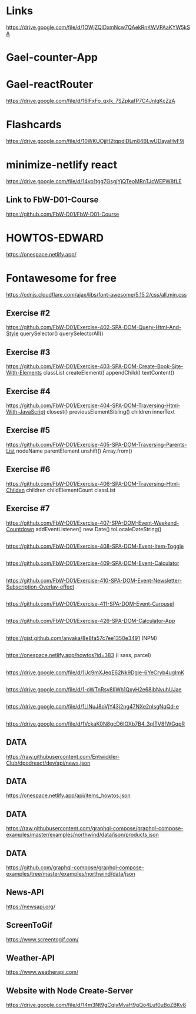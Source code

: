 # Links

https://drive.google.com/file/d/1OWjZQIDxmNcw7QAekRnKWVPAaKYW5kSA
# Gael-counter-App


# Gael-reactRouter
https://drive.google.com/file/d/16IFxFo_qxlk_7SZpkafP7C4JnlqKcZzA


# Flashcards
https://drive.google.com/file/d/10WKUOjjH2tqpdiDLm84BLwUDayaHvF9i

# minimize-netlify react
https://drive.google.com/file/d/14vo1tgg7GsgjYjQTeoMRnTJcWEPW8fLE

## Link to FbW-D01-Course
https://github.com/FbW-D01/FbW-D01-Course

#  HOWTOS-EDWARD
https://onespace.netlify.app/

# Fontawesome for free
https://cdnjs.cloudflare.com/ajax/libs/font-awesome/5.15.2/css/all.min.css

## Exercise #2
https://github.com/FbW-D01/Exercise-402-SPA-DOM-Query-Html-And-Style
querySelector()
querySelectorAll()

## Exercise #3
https://github.com/FbW-D01/Exercise-403-SPA-DOM-Create-Book-Site-With-Elements
classList
createElement()
appendChild()
textContent()

## Exercise #4
https://github.com/FbW-D01/Exercise-404-SPA-DOM-Traversing-Html-With-JavaScript
closest()
previousElementSibling()
children
innerText

## Exercise #5
https://github.com/FbW-D01/Exercise-405-SPA-DOM-Traversing-Parents-List
nodeName
parentElement
unshift()
Array.from()

## Exercise #6
https://github.com/FbW-D01/Exercise-406-SPA-DOM-Traversing-Html-Childen
children
childElementCount
classList

## Exercise #7
https://github.com/FbW-D01/Exercise-407-SPA-DOM-Event-Weekend-Countdown
addEventListener()
new Date()
toLocaleDateString()

## 
https://github.com/FbW-D01/Exercise-408-SPA-DOM-Event-Item-Toggle

## 
https://github.com/FbW-D01/Exercise-409-SPA-DOM-Event-Calculator

## 
https://github.com/FbW-D01/Exercise-410-SPA-DOM-Event-Newsletter-Subscription-Overlay-effect

## 
https://github.com/FbW-D01/Exercise-411-SPA-DOM-Event-Carousel

## 
https://github.com/FbW-D01/Exercise-426-SPA-DOM-Calculator-App

## 
https://gist.github.com/anvaka/8e8fa57c7ee1350e3491 (NPM)

## 
https://onespace.netlify.app/howtos?id=383 (i sass, parcel)

##
https://drive.google.com/file/d/1Uc9mXJeqE62Nk9Dgie-6YeCryb4ugImK

##
https://drive.google.com/file/d/1-oWTnRsv8IIWh1QxyH2e68ibNvuhUJae

##
https://drive.google.com/file/d/1LlNuJ8oVjY43j2ng47NXe2nIsgNqQd-e

##
https://drive.google.com/file/d/1VckaK0N8gcD6IOXb7B4_3qITV8fWGqpR

## DATA
https://raw.githubusercontent.com/Entwickler-Club/dpodreact/dev/api/news.json

## DATA
https://onespace.netlify.app/api/items_howtos.json

## DATA
https://raw.githubusercontent.com/graphql-compose/graphql-compose-examples/master/examples/northwind/data/json/products.json

## DATA
https://github.com/graphql-compose/graphql-compose-examples/tree/master/examples/northwind/data/json

## News-API
https://newsapi.org/

## ScreenToGif
https://www.screentogif.com/

## Weather-API
https://www.weatherapi.com/

## Website with Node Create-Server
https://drive.google.com/file/d/14m3Nt9gCqiyMvaH9gQo4Luf0uBoZBKv8
